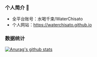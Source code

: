 ### 个人简介 👋
- 全平台账号：水喝千束/WaterChisato
- 个人网站：https://waterchisato.github.io
### 数据统计 
[![Anurag's github stats](https://github-readme-stats.vercel.app/api?username=waterchisato)](https://github.com/pythonsir/github-readme-stats)

